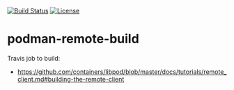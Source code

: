 [![Build Status](https://travis-ci.org/garethahealy/podman-remote-build.svg?branch=master)](https://travis-ci.org/garethahealy/podman-remote-build)
[![License](https://img.shields.io/hexpm/l/plug.svg?maxAge=2592000)]()

# podman-remote-build
Travis job to build:
- https://github.com/containers/libpod/blob/master/docs/tutorials/remote_client.md#building-the-remote-client
